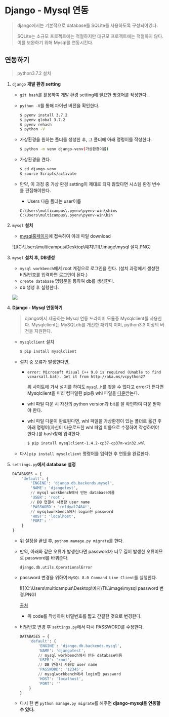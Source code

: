 # Django - Mysql 연동

> django에서는 기본적으로 database를 SQLite를 사용하도록 구성되어있다. 
>
> SQLite는 소규모 프로젝트에는 적절하지만 대규모 프로젝트에는 적절하지 않다. 이를 보완하기 위해 Mysql를 연동시킨다.



## 연동하기

> python3.7.2 설치

1. `django` **개발 환경 setting**

   * `git bash`를 활용하여 개발 환경 setting에 필요한 명령어를 작성한다.

   * `python -V`를 통해 파이썬 버전을 확인한다.

     ```bash
     $ pyenv install 3.7.2
     $ pyenv global 3.7.2
     $ pyenv rehash
     $ python -V
     ```

   * 가상환경을 원하는 폴더를 생성한 후, 그 폴더에 아래 명령어를 작성한다.

     ```bash
     $ python -m venv django-venv(가상환경이름)
     ```

   * 가상환경을 켠다.

     ```bash
     $ cd django-venv
     $ source Scripts/activate
     ```

   * 만약, 이 과정 중 가상 환경 setting이 제대로 되지 않았다면 시스템 환경 변수를 편집해야한다.

     * Users 다음 폴더는 user이름

     ```text
     C:\Users\multicampus\.pyenv\pyenv-win\shims
     C:\Users\multicampus\.pyenv\pyenv-win\bin
     ```

     

2. `mysql` **설치**

   *  [mysql홈페이지](<https://dev.mysql.com/downloads/installer/>)에 접속하여 아래 파일 download

   ![](C:\Users\multicampus\Desktop\예지\TIL\image\mysql 설치.PNG)



3. `mysql` **설치 후, DB생성**

   * `mysql workbench`에서 root 계정으로 로그인을 한다. (설치 과정에서 생성한 비밀번호를 입력하면 로그인이 된다.)
   * `create database` 명령문을 통하여 db를 생성한다.
   * db 생성 후 실행한다.

   ![](C:\Users\multicampus\Desktop\예지\TIL\image\db생성.PNG)

4. **Django - Mysql 연동하기**

   > django에서 제공하는 Mysql 연동 드라이버 모듈중 Mysqlclient를 사용한다. Mysqlclient는 MySQLdb를 개선한 패키지 이며, python3.3 이상의 버전을 지원한다.

   * `mysqlclient` 설치

     ```bash
     $ pip install mysqlclient
     ```

   * 설치 중 오류가 발생한다면,

     * `error: Microsoft Visual C++ 9.0 is required (Unable to find vcvarsall.bat). Get it from http://aka.ms/vcpython27`

       위 사이트에 가서 설치를 하여도 `mysql.h`를 찾을 수 없다고 error가 뜬다면 Mysqlclient을 미리 컴파일된 pip용 whl 파일을 [다운]( https://www.lfd.uci.edu/~gohlke/pythonlibs/#mysqlclient )받는다.

     * whl 파일 다운 시 자신의 python version과 bit를 잘 확인하여 다운 받아야 한다.

     * whl 파일 다운이 완료된다면, whl 파일을 가상환경이 있는 폴더로 옮긴 후 아래 명령어(자신이 다운로드한 whl 파일 이름으로 수정하여 작성하여야 한다.)를 bash창에 입력한다.

       ```bash
       $ pip install mysqlclient-1.4.2-cp37-cp37m-win32.whl
       ```

   * 다시 `pip install mysqlclient` 명령어를 입력한 후 연동을 완료한다.



5. `settings.py`**에서 database 설정**

   ```python
   DATABASES = {
       'default': {
           'ENGINE': 'django.db.backends.mysql',
           'NAME': 'djangotest',
           // mysql workbench에서 만든 database이름
           'USER': 'root',
           // DB 연결시 사용할 user name
           'PASSWORD': 'rnldyal7484!',
           // mysqlworkbench에서 login한 password
           'HOST': 'localhost',
           'PORT': ''
       }
   }
   ```

   * 위 설정을 끝낸 후, `python manage.py migrate`를 한다.

   * 만약, 아래와 같은 오류가 발생한다면 password가 너무 길어 발생한 오류이므로 password를 바꿔준다.

     ```
     django.db.utils.OperationalError
     ```

   * password 변경을 위하여 `MySQL 8.0 Command Line Client`를 실행한다.

     ![](C:\Users\multicampus\Desktop\예지\TIL\image\mysql password 변경.PNG)

     [출처](<https://stackoverflow.com/questions/51926091/django-mysqlclient-backend-produces-django-db-utils-operationalerror-2059-nu>)

     * 위 code를 작성하여 비밀번호를 짧고 간결한 것으로 변경한다.

   * 비밀번호 변경 후 `settings.py`에서 다시 PASSWORD를 수정한다.

     ```python
     DATABASES = {
         'default': {
             'ENGINE': 'django.db.backends.mysql',
             'NAME': 'djangotest',
             // mysql workbench에서 만든 database이름
             'USER': 'root',
             // DB 연결시 사용할 user name
             'PASSWORD': '12345',
             // mysqlworkbench에서 login한 password
             'HOST': 'localhost',
             'PORT': ''
         }
     }
     ```

   * 다시 한 번 `python manage.py migrate`를 해주면 **django-mysql을 연동할 수 있다.**

